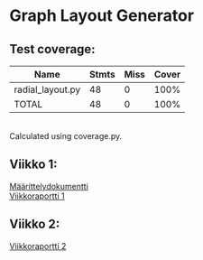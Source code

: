 # Graph Layout Generator

## Test coverage:

| Name             | Stmts | Miss | Cover |
|------------------|-------|------|-------|
| radial_layout.py | 48    | 0    | 100%  |
| TOTAL            | 48    | 0    | 100%  |

<br>
Calculated using coverage.py.

## Viikko 1:
[Määrittelydokumentti](https://github.com/nameisxi/graph-layout-generator/blob/master/documentation/maarittelydokumentti.md)
<br>
[Viikkoraportti 1](https://github.com/nameisxi/graph-layout-generator/blob/master/documentation/viikkoraportti1.md)

## Viikko 2:
[Viikkoraportti 2](https://github.com/nameisxi/graph-layout-generator/blob/master/documentation/viikkoraportti2.md)
